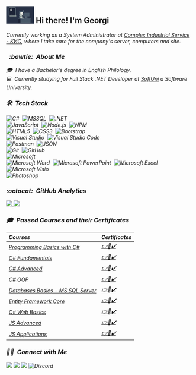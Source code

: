 ## <img width="75px" alt="Night Coding" src="https://raw.githubusercontent.com/AVS1508/AVS1508/master/assets/Night-Coding.gif" /> Hi there! I'm Georgi 
<p><em>Currently working as a System Administrator at <a href="https://www.complex-industrial-service.com/">Complex Industrial Service - КИС</a>, where I take care for the company's server, computers and site.

### &nbsp; :bowtie: &nbsp;About Me
🎓 &nbsp;I have a Bachelor's degree in English Philology.\
💻 &nbsp;Currently studying for Full Stack .NET Developer at <a href="https://softuni.bg/">SoftUni</a> a Software University.


### 🛠 &nbsp;Tech Stack

 ![C#](https://img.shields.io/badge/-C%23-239120?style=plastic&logo=c-sharp&logoColor=white)&nbsp;
![MSSQL](https://img.shields.io/badge/MSSQL-CC2927?style=plastic&logo=microsoft-sql-server&logoColor=white)&nbsp;
![.NET](https://img.shields.io/badge/.NET-5C2D91?style=plastic&logo=.net&logoColor=white)&nbsp;\
![JavaScript](https://img.shields.io/badge/JavaScript-F7DF1E?style=plastic&logo=javascript&logoColor=black)&nbsp;
![Node.js](https://img.shields.io/badge/Node.js-43853D?style=plastic&logo=node.js&logoColor=white)&nbsp;
![NPM](https://img.shields.io/badge/Npm-CB3837?style=plastic&logo=npm&logoColor=white)&nbsp;\
![HTML5](https://img.shields.io/badge/HTML5-E34F26?style=plastic&logo=html5&logoColor=white)&nbsp;
![CSS3](https://img.shields.io/badge/CSS-1572B6?&style=plastic&logo=css3&logoColor=white)&nbsp;
![Bootstrap](https://img.shields.io/badge/Bootstrap-563D7C?style=plastic&logo=bootstrap&logoColor=white)&nbsp;\
![Visual Studio](https://img.shields.io/badge/Visual%20Studio-5C2D91?style=plastic&logo=visual-studio&logoColor=white)&nbsp;
![Visual Studio Code](https://img.shields.io/badge/Visual%20Studio%20Code-007ACC?style=plastic&logo=visual-studio-code&logoColor=white)&nbsp;\
![Postman](https://img.shields.io/badge/Postman-FF6C37?style=plastic&logo=postman&logoColor=white)&nbsp;
![JSON](https://img.shields.io/badge/JSON-000000?style=plastic&logo=json&logoColor=white)&nbsp;\
![Git](https://img.shields.io/badge/Git-F05032?style=plastic&logo=git&logoColor=white)&nbsp;
![GitHub](https://img.shields.io/badge/GitHub-181717?style=plastic&logo=github&logoColor=white)&nbsp;\
![Microsoft](https://img.shields.io/badge/Microsoft-666666?style=plastic&logo=microsoft&logoColor=white)&nbsp;\
![Microsoft Word](https://img.shields.io/badge/Microsoft_Word-2B579A?style=plastic&logo=microsoft-word&logoColor=white)&nbsp;
![Microsoft PowerPoint](https://img.shields.io/badge/Microsoft_PowerPoint-B7472A?style=plastic&logo=microsoft-powerpoint&logoColor=white)&nbsp;
![Microsoft Excel](https://img.shields.io/badge/Microsoft_Excel-217346?style=plastic&logo=microsoft-excel&logoColor=white)&nbsp;
![Microsoft Visio](https://img.shields.io/badge/Microsoft_Visio-3955A3?style=plastic&logo=microsoft-visio&logoColor=white)&nbsp;\
![Photoshop](https://img.shields.io/badge/Photoshop-31A8FF?style=plastic&logo=adobe-photoshop&logoColor=white)&nbsp;

### :octocat: &nbsp;GitHub Analytics

<p>
<a align="left" href="https://github.com/Georgi-Kalkovski">
  <img height="160em" src="https://github-readme-stats-eight-theta.vercel.app/api?username=Georgi-Kalkovski&show_icons=true&theme=react&include_all_commits=true&count_private=true "/>
  <img height="160em" src="https://github-readme-stats-eight-theta.vercel.app/api/top-langs/?username=Georgi-Kalkovski&layout=compact&langs_count=8&hide=java,r&theme=react "/>
</a>
</p>


### 🎓 &nbsp;Passed Courses and their Certificates

|**Courses**|**Certificates**|
|:---|:---|
|<a href="https://softuni.bg/trainings/2210/programming-basics-with-csharp-january-2019" > Programming Basics with C# </a>| <a href="https://softuni.bg/certificates/details/63367/b17f2ce8"> 👉📜✔️</a> |
|<a href="https://softuni.bg/trainings/2363/csharp-fundamentals-may-2019"> C# Fundamentals </a>| <a href="https://softuni.bg/certificates/details/69240/d2c927bf"> 👉📜✔️</a> |
|<a href="https://softuni.bg/trainings/2444/csharp-advanced-september-2019"> C# Advanced </a>| <a href="https://softuni.bg/certificates/details/72130/848218a9"> 👉📜✔️</a> |
|<a href="https://softuni.bg/trainings/2606/csharp-oop-february-2020"> C# OOP </a>| <a href="https://softuni.bg/certificates/details/80989/08c7072f"> 👉📜✔️</a> |
|<a href="https://softuni.bg/trainings/2988/databases-basics-ms-sql-server-may-2020"> Databases Basics - MS SQL Server </a>| <a href="https://softuni.bg/certificates/details/82956/83cf364b"> 👉📜✔️</a> |
|<a href="https://softuni.bg/trainings/2843/entity-framework-core-june-2020"> Entity Framework Core </a>| <a href="https://softuni.bg/certificates/details/86390/20630df2"> 👉📜✔️</a> |
|<a href="https://softuni.bg/trainings/3164/csharp-web-basics-september-2020"> C# Web Basics </a>| <a href="https://softuni.bg/certificates/details/91040/a9ea0727"> 👉📜✔️</a> |
|<a href="https://softuni.bg/trainings/3217/js-advanced-january-2021"> JS Advanced </a>| <a href="https://softuni.bg/certificates/details/98349/f2b1de32"> 👉📜✔️</a> |
|<a href="https://softuni.bg/trainings/3218/js-applications-february-2021"> JS Applications </a>| <a href="https://softuni.bg/certificates/details/102417/aee63c56"> 👉📜✔️</a> |

### 🤝🏻  &nbsp;Connect with Me

<a href="mailto:gopeto.92@gmail.com"><img src="https://img.shields.io/badge/-Gmail-EA4335?style=for-the-badge&logo=gmail&logoColor=white"/></a>
<a href="https://www.facebook.com/georgi.kalkovski"><img src="https://img.shields.io/badge/-Facebook-1877F2?style=for-the-badge&logo=facebook&logoColor=white"/></a>
<a href="https://www.reddit.com/user/TerterBG"><img src="https://img.shields.io/badge/-Reddit-FF4500?style=for-the-badge&logo=reddit&logoColor=white"/></a>
![Discord](https://img.shields.io/badge/Discord%3A%20Terter%238298-7289DA?style=for-the-badge&logo=discord&logoColor=white)&nbsp;
